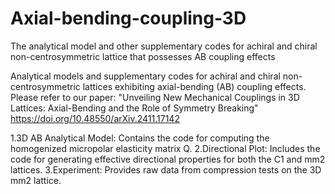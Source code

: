 # Axial-bending-coupling-3D
The analytical model and other supplementary codes for achiral and chiral non-centrosymmetric lattice that possesses AB coupling effects

Analytical models and supplementary codes for achiral and chiral non-centrosymmetric lattices exhibiting axial-bending (AB) coupling effects.
Please refer to our paper: "Unveiling New Mechanical Couplings in 3D Lattices: Axial-Bending and the Role of Symmetry Breaking"
https://doi.org/10.48550/arXiv.2411.17142

1.3D AB Analytical Model: Contains the code for computing the homogenized micropolar elasticity matrix Q.
2.Directional Plot: Includes the code for generating effective directional properties for both the C1 and mm2 lattices.
3.Experiment: Provides raw data from compression tests on the 3D mm2 lattice.
